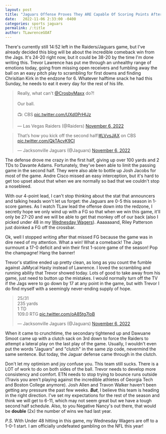 ```yaml
---
layout: post
title: "Jaguars Offense Proves They ARE Capable Of Scoring Points After All"
date:   2022-11-06 2:33:00 -0400
categories: sports jaguars
permalink: /:title
author: TLawrenceGOAT
---
```

There's currently still 14:52 left in the Raiders/Jaguars game, but I've already decided this blog will be about the incredible comeback win from the Jags. It's 24-20 right now, but it could be 38-20 by the time I'm done writing this. Trevor Lawrence has put me through an unhealthy range of emotions today, going from missing open receivers and fumbling away the ball on an easy pitch play to scrambling for first downs and finding Chrisitian Kirk in the endzone for 6. Whatever halftime snack he had this Sunday, he needs to eat it every day for the rest of his life.

<blockquote class="twitter-tweet"><p lang="en" dir="ltr">Really, what can&#39;t <a href="https://twitter.com/CrosbyMaxx?ref_src=twsrc%5Etfw">@CrosbyMaxx</a> do?!<br><br>Our ball. <br><br>📺: CBS <a href="https://t.co/UXd0PrHlJz">pic.twitter.com/UXd0PrHlJz</a></p>&mdash; Las Vegas Raiders (@Raiders) <a href="https://twitter.com/Raiders/status/1589319987377733632?ref_src=twsrc%5Etfw">November 6, 2022</a></blockquote> <script async src="https://platform.twitter.com/widgets.js" charset="utf-8"></script>

<blockquote class="twitter-tweet"><p lang="en" dir="ltr">That’s how you kick off the second half!<a href="https://twitter.com/hashtag/LVvsJAX?src=hash&amp;ref_src=twsrc%5Etfw">#LVvsJAX</a> on CBS <a href="https://t.co/QkTAcvK9Cl">pic.twitter.com/QkTAcvK9Cl</a></p>&mdash; Jacksonville Jaguars (@Jaguars) <a href="https://twitter.com/Jaguars/status/1589344943231111168?ref_src=twsrc%5Etfw">November 6, 2022</a></blockquote> <script async src="https://platform.twitter.com/widgets.js" charset="utf-8"></script>

The defense drove me crazy in the first half, giving up over 100 yards and 2 TDs to Davante Adams. Fortunately, they've been able to limit the passing game in the second half. They were also able to bottle up Josh Jacobs for most of the game. Andre Cisco missed an easy interception, but it's hard to get too upset about that when we are normally so bad that we couldn't stop a nosebleed.

With our 4-point lead, I can't stop thinking about the stat that announcers and talking heads won't let us forget: the Jaguars are 0-5 this season in 1-score games. As I watch TLaw lead the offense down into the redzone, I secretly hope we only wind up with a FG so that when we win this game, it'll only be 27-20 and we will be able to get that monkey off of our back (also I picked under 48 in my [Wednesday Wagers](./2022-11-02-wednesday-wagers-the-return.md)). Aaaaaaand, Riley Patterson just doinked a FG off the crossbar.

Ok, well I stopped writing after that missed FG because the game was in dire need of my attention. What a win! What a comeback! The Jags surmount a 17-0 deficit and win their first 1-score game of the season! Pop the champagne! Hang the banner!

Trevor's statline ended up pretty clean, as long as you count the fumble against JaMycal Hasty instead of Lawrence. I loved the scrambling and running ability that Trevor showed today. Lots of good to take away from his game, just need to button up the mistakes. I would normally turn off the TV if the Jags were to go down by 17 at any point in the game, but with Trevor I do find myself with a seemingly never-ending supply of hope.

<blockquote class="twitter-tweet"><p lang="en" dir="ltr">25/31<br>235 yards<br>1 TD<br>109.0 RTG <a href="https://t.co/oA85tg7loB">pic.twitter.com/oA85tg7loB</a></p>&mdash; Jacksonville Jaguars (@Jaguars) <a href="https://twitter.com/Jaguars/status/1589367060869812225?ref_src=twsrc%5Etfw">November 6, 2022</a></blockquote> <script async src="https://platform.twitter.com/widgets.js" charset="utf-8"></script>

When it came to crunchtime, the secondary tightened up and Dawuane Smoot came up with a clutch sack on 3rd down to force the Raiders to attempt a lateral play on the last play of the game. Usually, I wouldn't even put the words "Jaguars" and "clutch" in the same zip code, nevermind the same sentence. But today, the Jaguar defense came through in the clutch.

Don't let my optimism and joy confuse you. This team still sucks. There is a LOT of work to do on both sides of the ball. Trevor needs to develop more consistency and comfort. ETN needs to stop trying to bounce runs outside (Travis you aren't playing against the incredible athletes of Georgia Tech and Boston College anymore). Josh Allen and Travon Walker haven't been getting any pressure the past few weeks. ***But***, I believe this team is heading in the right direction. I've set my expectations for the rest of the season and think we will get to 6-11, which may not seem great but we have a tough second half schedule. Also, to you Negative Nancy's out there, that would be **double** (2x) the number of wins we had last year.

*P.S.* With Under 48 hitting in this game, my Wednesday Wagers are off to a 1-0-1 start. I am officially undefeated gambling on the NFL this year!